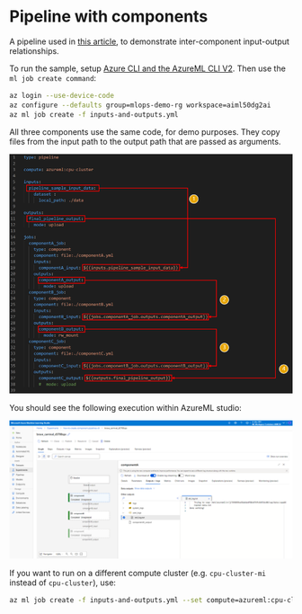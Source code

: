# Pipeline with components

A pipeline used in [this article](https://docs.microsoft.com/azure/machine-learning/how-to-create-component-pipelines-cli), to demonstrate inter-component input-output relationships.

To run the sample, setup [Azure CLI and the AzureML CLI V2](https://docs.microsoft.com/azure/machine-learning/how-to-configure-cli). Then use the `ml job create command`:

```bash
az login --use-device-code
az configure --defaults group=mlops-demo-rg workspace=aiml50dg2ai
az ml job create -f inputs-and-outputs.yml
```

All three components use the same code, for demo purposes. They copy files from the input path to the output path that are passed as arguments.

![Outputs passed as inputs](./inputs-and-outputs.png)

You should see the following execution within AzureML studio:

![Pipeline executing](./Readme.PipelineRunning.png)

If you want to run on a different compute cluster (e.g. `cpu-cluster-mi` instead of `cpu-cluster`), use:

```bash
az ml job create -f inputs-and-outputs.yml --set compute=azureml:cpu-cluster-mi
```
